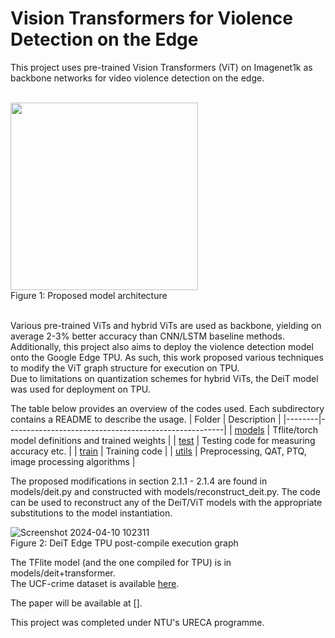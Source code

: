 # Vision Transformers for Violence Detection on the Edge

This project uses pre-trained Vision Transformers (ViT) on Imagenet1k as backbone networks for video violence detection on the edge.<br><br>

<img src="https://github.com/edward62740/Vision-Transformers-for-Violence-Detection-on-the-Edge/assets/71886023/9075eabe-27e6-4571-b9ec-efbe23a6e150" alt="" width="300" /><br>
Figure 1: Proposed model architecture

<br>
Various pre-trained ViTs and hybrid ViTs are used as backbone, yielding on average 2-3% better accuracy than CNN/LSTM baseline methods.<br>
Additionally, this project also aims to deploy the violence detection model onto the Google Edge TPU. As such, this work proposed various techniques to modify the ViT graph structure for execution on TPU.<br>
Due to limitations on quantization schemes for hybrid ViTs, the DeiT model was used for deployment on TPU.<br>

The table below provides an overview of the codes used. Each subdirectory contains a README to describe the usage.
| Folder | Description                                          |
|--------|------------------------------------------------------|
| [models](https://github.com/edward62740/Vision-Transformers-for-Violence-Detection-on-the-Edge/tree/main/models) | Tflite/torch model definitions and trained weights   |
| [test](https://github.com/edward62740/Vision-Transformers-for-Violence-Detection-on-the-Edge/tree/main/test)   | Testing code for measuring accuracy etc.             |
| [train](https://github.com/edward62740/Vision-Transformers-for-Violence-Detection-on-the-Edge/tree/main/train)  | Training code                                        |
| [utils](https://github.com/edward62740/Vision-Transformers-for-Violence-Detection-on-the-Edge/tree/main/utils)  | Preprocessing, QAT, PTQ, image processing algorithms |

The proposed modifications in section 2.1.1 - 2.1.4 are found in models/deit.py and constructed with models/reconstruct_deit.py. The code can be used to reconstruct any of the DeiT/ViT models with the appropriate substitutions to the model instantiation. <br>


![Screenshot 2024-04-10 102311](https://github.com/edward62740/Vision-Transformers-for-Violence-Detection-on-the-Edge/assets/71886023/487e5806-d52a-4a81-af1a-977c54033270) <br>
Figure 2: DeiT Edge TPU post-compile execution graph

The TFlite model (and the one compiled for TPU) is in models/deit+transformer.<br>
The UCF-crime dataset is available [here](https://www.crcv.ucf.edu/projects/real-world/).<br>

The paper will be available at []. <br>

This project was completed under NTU's URECA programme.
